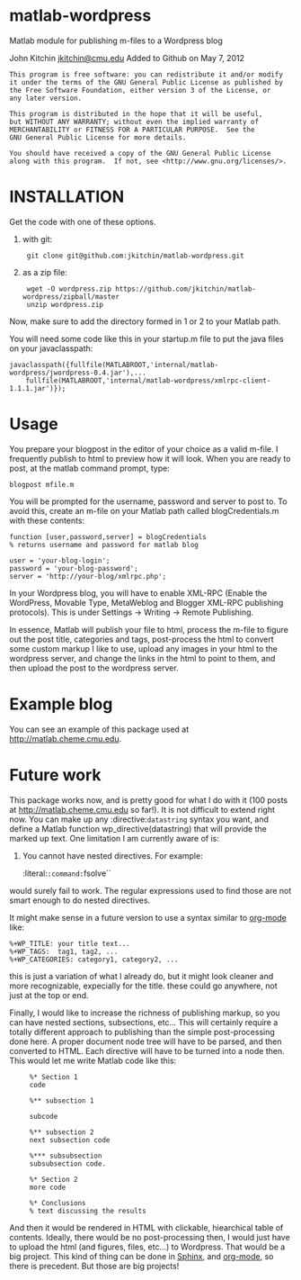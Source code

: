 matlab-wordpress
================

Matlab module for publishing m-files to a Wordpress blog

John Kitchin <jkitchin@cmu.edu>
Added to Github on May 7, 2012

    This program is free software: you can redistribute it and/or modify
    it under the terms of the GNU General Public License as published by
    the Free Software Foundation, either version 3 of the License, or
    any later version.

    This program is distributed in the hope that it will be useful,
    but WITHOUT ANY WARRANTY; without even the implied warranty of
    MERCHANTABILITY or FITNESS FOR A PARTICULAR PURPOSE.  See the
    GNU General Public License for more details.

    You should have received a copy of the GNU General Public License
    along with this program.  If not, see <http://www.gnu.org/licenses/>.

INSTALLATION
============

Get the code with one of these options.

1. with git:

        git clone git@github.com:jkitchin/matlab-wordpress.git

2. as a zip file:

        wget -O wordpress.zip https://github.com/jkitchin/matlab-wordpress/zipball/master
        unzip wordpress.zip

Now, make sure to add the directory formed in 1 or 2 to your Matlab path.

You will need some code like this in your startup.m file to put the java files on your javaclasspath:

    javaclasspath({fullfile(MATLABROOT,'internal/matlab-wordpress/jwordpress-0.4.jar'),...
        fullfile(MATLABROOT,'internal/matlab-wordpress/xmlrpc-client-1.1.1.jar')});

Usage
=====

You prepare your blogpost in the editor of your choice as a valid m-file. I frequently publish to html to preview how it will look. When you are ready to post, at the matlab command prompt, type:

    blogpost mfile.m

You will be prompted for the username, password and server to post to. To avoid this, create an m-file on your Matlab path called blogCredentials.m with these contents:

    function [user,password,server] = blogCredentials
    % returns username and password for matlab blog

    user = 'your-blog-login';
    password = 'your-blog-password';
    server = 'http://your-blog/xmlrpc.php';

In your Wordpress blog, you will have to enable XML-RPC (Enable the WordPress, Movable Type, MetaWeblog and Blogger XML-RPC publishing protocols). This is under Settings -> Writing -> Remote Publishing.

In essence, Matlab will publish your file to html, process the m-file to figure out the post title, categories and tags, post-process the html to convert some custom markup I like to use, upload any images in your html to the wordpress server, and change the links in the html to point to them, and then upload the post to the wordpress server.

Example blog
============

You can see an example of this package used at http://matlab.cheme.cmu.edu.

Future work
===========

This package works now, and is pretty good for what I do with it (100 posts at http://matlab.cheme.cmu.edu so far!). It is not difficult to extend right now. You can make up any :directive:`datastring` syntax you want, and define a Matlab function wp_directive(datastring) that will provide the marked up text. One limitation I am currently aware of is:

1. You cannot have nested directives. For example:

   :literal:`:command:`fsolve``

would surely fail to work. The regular expressions used to find those are not smart enough to do nested directives.

It might make sense in a future version to use a syntax similar to [org-mode](http://org-mode.org) like:

    %+WP_TITLE: your title text...
    %+WP_TAGS:  tag1, tag2, ...
    %+WP_CATEGORIES: category1, category2, ...

this is just a variation of what I already do, but it might look cleaner and more recognizable, expecially for the title. these could go anywhere, not just at the top or end.

Finally, I would like to increase the richness of publishing markup, so you can have nested sections, subsections, etc... This will certainly require a totally different approach to publishing than the simple post-processing done here. A proper document node tree will have to be parsed, and then converted to HTML. Each directive will have to be turned into a node then. This would let me write Matlab code like this:

         %* Section 1
         code

         %** subsection 1

         subcode

         %** subsection 2
         next subsection code

         %*** subsubsection
         subsubsection code.

         %* Section 2
         more code

         %* Conclusions
         % text discussing the results

And then it would be rendered in HTML with clickable, hiearchical table of contents. Ideally, there would be no post-processing then, I would just have to upload the html (and figures, files, etc...) to Wordpress. That would be a big project. This kind of thing can be done in [Sphinx](http://sphinx.pocoo.org/), and [org-mode](http://org-mode.org), so there is precedent. But those are big projects!